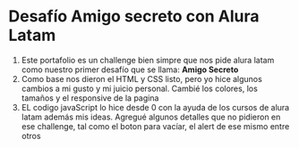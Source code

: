 <h1>Desafío Amigo secreto con Alura Latam</h1>
<ol><li>Este portafolio es un challenge bien simpre que nos pide alura latam como nuestro primer desafío que se llama: <strong>Amigo Secreto</strong></li>
<li>Como base nos dieron el HTML y CSS listo, pero yo hice algunos cambios a mi gusto y mi juicio personal. Cambié los colores, los tamaños y el responsive  de la pagina</li>
<li>EL codigo javaScript lo hice desde 0 con la ayuda de los cursos de alura latam además mis ideas. Agregué algunos detalles que no pidieron en ese challenge, tal como el boton para vacíar, el alert de ese mismo entre otros</li>
</ol>
